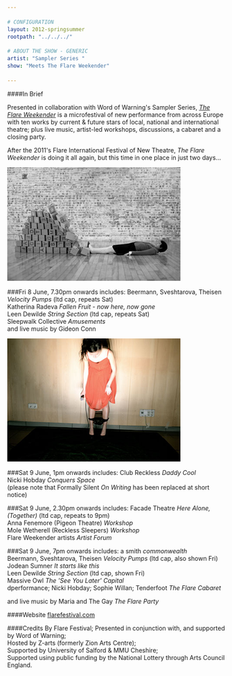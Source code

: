 ```yaml
---

# CONFIGURATION
layout: 2012-springsummer
rootpath: "../../../"

# ABOUT THE SHOW - GENERIC
artist: "Sampler Series "
show: "Meets The Flare Weekender"

---
```


####In Brief

Presented in collaboration with Word of Warning's Sampler Series, [*The Flare Weekender*](http://www.flarefestival.com) is a microfestival of new performance from across Europe with ten works by current & future stars of local, national and international theatre; plus live music, artist-led workshops, discussions, a cabaret and a closing party.

After the 2011's Flare International Festival of New Theatre, *The Flare Weekender* is doing it all again, but this time in one place in just two days...

![Katherina Radeva](w11katherina.jpg)

###Fri 8 June, 7.30pm onwards includes:
Beermann, Sveshtarova, Theisen *Velocity Pumps* (ltd cap, repeats Sat)       
Katherina Radeva *Fallen Fruit - now here, now gone*       
Leen Dewilde *String Section* (ltd cap, repeats Sat)       
Sleepwalk Collective *Amusements*       
and live music by Gideon Conn       

![Sleepwalk Collective](w11sleepwalk.jpg)

###Sat 9 June, 1pm onwards includes:
Club Reckless *Daddy Cool*       
Nicki Hobday *Conquers Space*       
(please note that Formally Silent *On Writing* has been replaced at short notice)       

###Sat 9 June, 2.30pm onwards includes:
Facade Theatre *Here Alone, (Together)* (ltd cap, repeats to 9pm)       
Anna Fenemore (Pigeon Theatre) *Workshop*       
Mole Wetherell (Reckless Sleepers) *Workshop*       
Flare Weekender artists *Artist Forum*       

###Sat 9 June, 7pm onwards includes:
a smith *commonwealth*       
Beermann, Sveshtarova, Theisen *Velocity Pumps* (ltd cap, also shown Fri)       
Jodean Sumner *It starts like this*       
Leen Dewilde *String Section* (ltd cap, shown Fri)       
Massive Owl *The 'See You Later' Capital*       
dperformance; Nicki Hobday; Sophie Willan; Tenderfoot *The Flare Cabaret*       

and live music by Maria and The Gay *The Flare Party*

####Website
[flarefestival.com](http://www.flarefestival.com)

####Credits
By Flare Festival;
Presented in conjunction with, and supported by Word of Warning;       
Hosted by Z-arts (formerly Zion Arts Centre);       
Supported by University of Salford & MMU Cheshire;       
Supported using public funding by the National Lottery through Arts Council England.